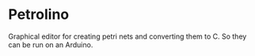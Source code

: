 Petrolino
=========

Graphical editor for creating petri nets and converting them to C. So they can be run on an Arduino.